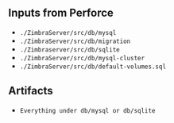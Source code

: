 ## Inputs from Perforce

- `./ZimbraServer/src/db/mysql`
- `./ZimbraServer/src/db/migration`
- `./Zimbraserver/src/db/sqlite`
- `./ZimbraServer/src/db/mysql-cluster`
- `./ZimbraServer/src/db/default-volumes.sql`



## Artifacts

- `Everything under db/mysql or db/sqlite`
